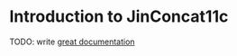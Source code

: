 # Introduction to JinConcat11c

TODO: write [great documentation](http://jacobian.org/writing/what-to-write/)
